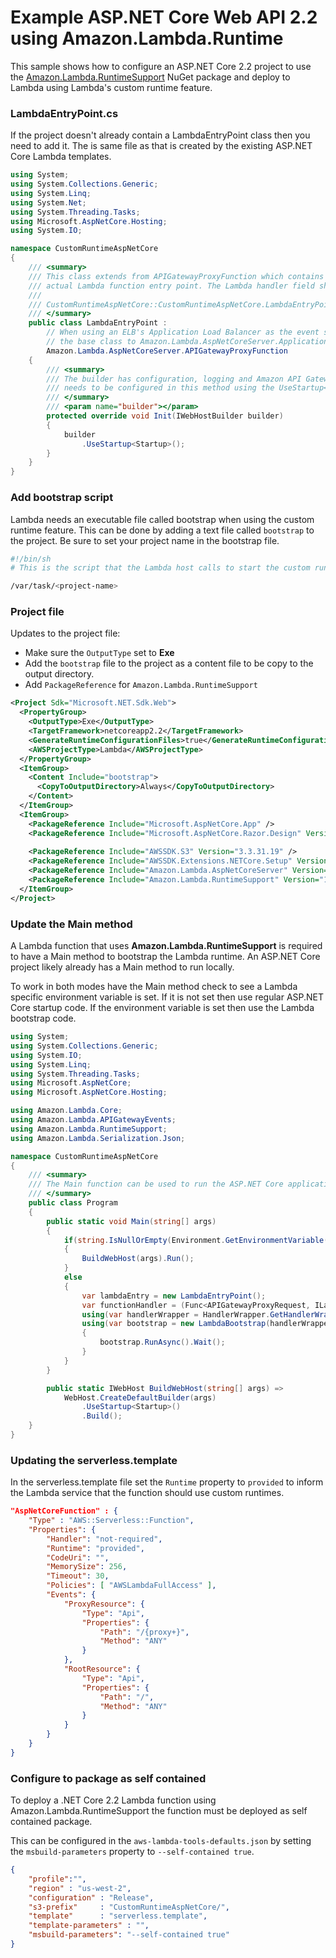 # Example ASP.NET Core Web API 2.2 using Amazon.Lambda.Runtime

This sample shows how to configure an ASP.NET Core 2.2 project to use the [Amazon.Lambda.RuntimeSupport](https://aws.amazon.com/blogs/developer/announcing-amazon-lambda-runtimesupport/) NuGet package and deploy to Lambda using Lambda's custom runtime feature.


### LambdaEntryPoint.cs

If the project doesn't already contain a LambdaEntryPoint class then you need to add it. The is same file as that is created by the existing ASP.NET Core Lambda templates.

```csharp
using System;
using System.Collections.Generic;
using System.Linq;
using System.Net;
using System.Threading.Tasks;
using Microsoft.AspNetCore.Hosting;
using System.IO;

namespace CustomRuntimeAspNetCore
{
    /// <summary>
    /// This class extends from APIGatewayProxyFunction which contains the method FunctionHandlerAsync which is the 
    /// actual Lambda function entry point. The Lambda handler field should be set to
    /// 
    /// CustomRuntimeAspNetCore::CustomRuntimeAspNetCore.LambdaEntryPoint::FunctionHandlerAsync
    /// </summary>
    public class LambdaEntryPoint :
        // When using an ELB's Application Load Balancer as the event source change 
        // the base class to Amazon.Lambda.AspNetCoreServer.ApplicationLoadBalancerFunction
        Amazon.Lambda.AspNetCoreServer.APIGatewayProxyFunction
    {
        /// <summary>
        /// The builder has configuration, logging and Amazon API Gateway already configured. The startup class
        /// needs to be configured in this method using the UseStartup<>() method.
        /// </summary>
        /// <param name="builder"></param>
        protected override void Init(IWebHostBuilder builder)
        {
            builder
                .UseStartup<Startup>();
        }
    }
}
```

### Add bootstrap script

Lambda needs an executable file called bootstrap when using the custom runtime feature. This can be done by adding a text file called `bootstrap` to the project. Be sure to set your project name in the bootstrap file.

```bash
#!/bin/sh
# This is the script that the Lambda host calls to start the custom runtime.

/var/task/<project-name>
```

### Project file

Updates to the project file:
* Make sure the `OutputType` set to **Exe**
* Add the `bootstrap` file to the project as a content file to be copy to the output directory.
* Add `PackageReference` for `Amazon.Lambda.RuntimeSupport`

```xml
<Project Sdk="Microsoft.NET.Sdk.Web">
  <PropertyGroup>
    <OutputType>Exe</OutputType>
    <TargetFramework>netcoreapp2.2</TargetFramework>
    <GenerateRuntimeConfigurationFiles>true</GenerateRuntimeConfigurationFiles>
    <AWSProjectType>Lambda</AWSProjectType>
  </PropertyGroup>
  <ItemGroup>
    <Content Include="bootstrap">
      <CopyToOutputDirectory>Always</CopyToOutputDirectory>
    </Content>
  </ItemGroup>  
  <ItemGroup>
    <PackageReference Include="Microsoft.AspNetCore.App" />
    <PackageReference Include="Microsoft.AspNetCore.Razor.Design" Version="2.2.0" PrivateAssets="All" />
    
    <PackageReference Include="AWSSDK.S3" Version="3.3.31.19" />
    <PackageReference Include="AWSSDK.Extensions.NETCore.Setup" Version="3.3.6" />
    <PackageReference Include="Amazon.Lambda.AspNetCoreServer" Version="3.0.2" />
    <PackageReference Include="Amazon.Lambda.RuntimeSupport" Version="1.0.0" />
  </ItemGroup>
</Project>
```

### Update the Main method

A Lambda function that uses **Amazon.Lambda.RuntimeSupport** is required to have a Main method to bootstrap the Lambda runtime. An ASP.NET Core project likely already has a Main method to run locally. 

To work in both modes have the Main method check to see a Lambda specific environment variable is set. If it is not set then use regular ASP.NET Core startup code. If the environment variable is set then use the Lambda bootstrap code.

```csharp
using System;
using System.Collections.Generic;
using System.IO;
using System.Linq;
using System.Threading.Tasks;
using Microsoft.AspNetCore;
using Microsoft.AspNetCore.Hosting;

using Amazon.Lambda.Core;
using Amazon.Lambda.APIGatewayEvents;
using Amazon.Lambda.RuntimeSupport;
using Amazon.Lambda.Serialization.Json;

namespace CustomRuntimeAspNetCore
{
    /// <summary>
    /// The Main function can be used to run the ASP.NET Core application locally using the Kestrel webserver.
    /// </summary>
    public class Program
    {
        public static void Main(string[] args)
        {
            if(string.IsNullOrEmpty(Environment.GetEnvironmentVariable("AWS_LAMBDA_FUNCTION_NAME")))
            {
                BuildWebHost(args).Run();
            }
            else
            {
                var lambdaEntry = new LambdaEntryPoint();
                var functionHandler = (Func<APIGatewayProxyRequest, ILambdaContext, Task<APIGatewayProxyResponse>>)(lambdaEntry.FunctionHandlerAsync);
                using(var handlerWrapper = HandlerWrapper.GetHandlerWrapper(functionHandler, new JsonSerializer()))
                using(var bootstrap = new LambdaBootstrap(handlerWrapper))
                {
                    bootstrap.RunAsync().Wait();
                }
            }
        }

        public static IWebHost BuildWebHost(string[] args) =>
            WebHost.CreateDefaultBuilder(args)
                .UseStartup<Startup>()
                .Build();
    }
}
```

### Updating the serverless.template

In the serverless.template file set the `Runtime` property to `provided` to inform the Lambda service that the function should use custom runtimes.


```json
"AspNetCoreFunction" : {
	"Type" : "AWS::Serverless::Function",
	"Properties": {
		"Handler": "not-required",
		"Runtime": "provided",
		"CodeUri": "",
		"MemorySize": 256,
		"Timeout": 30,
		"Policies": [ "AWSLambdaFullAccess" ],
		"Events": {
			"ProxyResource": {
				"Type": "Api",
				"Properties": {
					"Path": "/{proxy+}",
					"Method": "ANY"
				}
			},
			"RootResource": {
				"Type": "Api",
				"Properties": {
					"Path": "/",
					"Method": "ANY"
				}
			}
		}
	}
}
```

### Configure to package as self contained

To deploy a .NET Core 2.2 Lambda function using Amazon.Lambda.RuntimeSupport the function must be deployed as self contained package.

This can be configured in the `aws-lambda-tools-defaults.json` by setting the `msbuild-parameters` property to `--self-contained true`.

```json
{	
    "profile":"",
    "region" : "us-west-2",
    "configuration" : "Release",
    "s3-prefix"     : "CustomRuntimeAspNetCore/",
    "template"      : "serverless.template",
    "template-parameters" : "",
    "msbuild-parameters": "--self-contained true"
}
```
